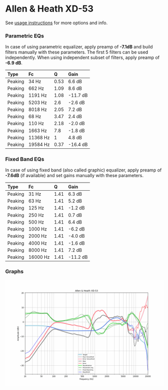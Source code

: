 # Allen & Heath XD-53
See [usage instructions](https://github.com/jaakkopasanen/AutoEq#usage) for more options and info.

### Parametric EQs
In case of using parametric equalizer, apply preamp of **-7.1dB** and build filters manually
with these parameters. The first 5 filters can be used independently.
When using independent subset of filters, apply preamp of **-6.9 dB**.

| Type    | Fc       |    Q | Gain     |
|:--------|:---------|:-----|:---------|
| Peaking | 34 Hz    | 0.53 | 6.6 dB   |
| Peaking | 662 Hz   | 1.09 | 8.6 dB   |
| Peaking | 1191 Hz  | 1.08 | -11.7 dB |
| Peaking | 5203 Hz  | 2.6  | -2.6 dB  |
| Peaking | 8018 Hz  | 2.05 | 7.2 dB   |
| Peaking | 68 Hz    | 3.47 | 2.4 dB   |
| Peaking | 110 Hz   | 2.18 | -2.0 dB  |
| Peaking | 1663 Hz  | 7.8  | -1.8 dB  |
| Peaking | 11368 Hz | 1    | 4.8 dB   |
| Peaking | 19584 Hz | 0.37 | -16.4 dB |

### Fixed Band EQs
In case of using fixed band (also called graphic) equalizer, apply preamp of **-7.6dB**
(if available) and set gains manually with these parameters.

| Type    | Fc       |    Q | Gain     |
|:--------|:---------|:-----|:---------|
| Peaking | 31 Hz    | 1.41 | 6.3 dB   |
| Peaking | 63 Hz    | 1.41 | 5.2 dB   |
| Peaking | 125 Hz   | 1.41 | -1.2 dB  |
| Peaking | 250 Hz   | 1.41 | 0.7 dB   |
| Peaking | 500 Hz   | 1.41 | 6.4 dB   |
| Peaking | 1000 Hz  | 1.41 | -6.2 dB  |
| Peaking | 2000 Hz  | 1.41 | -4.0 dB  |
| Peaking | 4000 Hz  | 1.41 | -1.6 dB  |
| Peaking | 8000 Hz  | 1.41 | 7.2 dB   |
| Peaking | 16000 Hz | 1.41 | -11.2 dB |

### Graphs
![](./Allen%20&%20Heath%20XD-53.png)